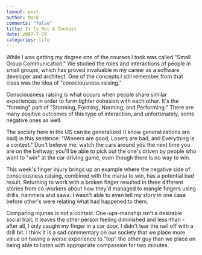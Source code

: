 ```yaml
--- 
layout: post
author: Mark
comments: "false"
title: It Is Not A Contest
date: 2007-7-20
categories: life
---
```

While I was getting my degree one of the courses I took was called "Small Group Communication."  We studied the roles and interactions of people in small groups, which has proved invaluable in my career as a software developer and architect.  One of the concepts I still remember from that class was the idea of "consciousness raising."

Consciousness raising is what occurs when people share similar experiences in order to form tighter cohesion with each other.  It's the "forming" part of "Storming, Forming, Norming, and Performing."  There are many positive outcomes of this type of interaction, and unfortunately, some negative ones as well.

The society here in the US can be generalized (I know generalizations are bad) in this sentence: "Winners are good, Losers are bad, and Everything is a contest."  Don't believe me, watch the cars around you the next time you are on the beltway; you'll be able to pick out the one's driven by people who want to "win" at the car driving game, even though there is no way to win.

This week's finger injury brings up an example where the negative side of consciousness raising, combined with the mania to win, has a potential bad result.  Returning to work with a broken finger resulted in three different stories from co-workers about how they'd managed to mangle fingers using drills, hammers and saws.  I wasn't able to even tell my story in one case before other's were relating what had happened to them.

Comparing injuries is not a contest.  One-ups-manship isn't a desirable social trait; it leaves the other person feeling diminished and less-than - after all, I only caught my finger in a car door, I didn't tear the nail off with a drill bit.  I think it is a sad commentary on our society that we place more value on having a worse experience to "top" the other guy than we place on being able to listen with appropriate compassion for two minutes.
